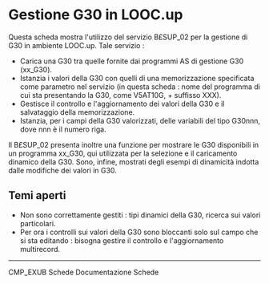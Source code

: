 # Gestione G30 in LOOC.up
Questa scheda mostra l'utilizzo del servizio B£SUP_02 per la gestione di G30 in ambiente LOOC.up.
Tale servizio : 

- Carica una G30 tra quelle fornite dai programmi AS di gestione G30 (xx_G30).
- Istanzia i valori della G30 con quelli di una memorizzazione specificata come parametro nel servizio (in questa scheda :  nome del programma di cui sta presentando la G30, come V5AT10G, + suffisso XXX).
- Gestisce il controllo e l'aggiornamento dei valori della G30 e il salvataggio della memorizzazione.
- Istanzia, per i campi della G30 valorizzati, delle variabili del tipo G30nnn, dove nnn è il numero riga.

Il B£SUP_02 presenta inoltre una funzione per mostrare le G30 disponibili in un programma xx_G30, qui utilizzata per la selezione e il caricamento dinamico della G30. Sono, infine, mostrati degli esempi di dinamicità indotta dalle modifiche dei valori in G30.

## Temi aperti

- Non sono correttamente gestiti :  tipi dinamici della G30, ricerca sui valori particolari.
- Per ora i controlli sui valori della G30 sono bloccanti solo sul campo che si sta editando :  bisogna gestire il controllo e l'aggiornamento multirecord.

****
<a class="tag">CMP_EXUB</a>
<a class="tag">Schede</a>
<a class="tag">Documentazione Schede</a>

